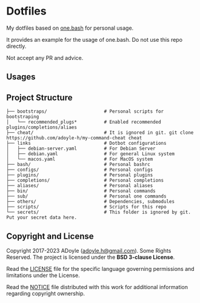 # Dotfiles

My dotfiles based on [one.bash](https://github.com/one-bash/one.bash) for personal usage.

It provides an example for the usage of one.bash. Do not use this repo directly.

Not accept any PR and advice.

## Usages

## Project Structure

```
├── bootstraps/                     # Personal scripts for bootstraping
│   └── recommended_plugs*          # Enabled recommended plugins/completions/aliaes
├── cheat/                          # It is ignored in git. git clone https://github.com/adoyle-h/my-command-cheat cheat
├── links                           # Dotbot configurations
│   ├── debian-server.yaml          # For Debian Server
│   ├── debian.yaml                 # For general Linux system
│   └── macos.yaml                  # For MacOS system
├── bash/                           # Personal bashrc
├── configs/                        # Personal configs
├── plugins/                        # Personal plugins
├── completions/                    # Personal completions
├── aliases/                        # Personal aliases
├── bin/                            # Personal commands
├── sub/                            # Personal one commands
├── others/                         # Dependencies, submodules
├── scripts/                        # Scripts for this repo
└── secrets/                        # This folder is ignored by git. Put your secret data here.
```

## Copyright and License

Copyright 2017-2023 ADoyle (adoyle.h@gmail.com). Some Rights Reserved.
The project is licensed under the **BSD 3-clause License**.

Read the [LICENSE][] file for the specific language governing permissions and limitations under the License.

Read the [NOTICE][] file distributed with this work for additional information regarding copyright ownership.


<!-- links -->

[LICENSE]: ./LICENSE
[NOTICE]: ./NOTICE
